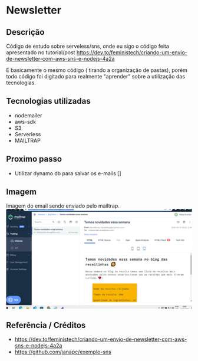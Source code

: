 # Newsletter
## Descrição
Código de estudo sobre serveless/sns, onde eu sigo o código feita apresentado no tutorial/post https://dev.to/feministech/criando-um-envio-de-newsletter-com-aws-sns-e-nodejs-4a2a

É basicamente o mesmo código ( tirando a organização de pastas), porém todo código foi digitado para realmente "aprender" sobre a utilização das tecnologias.

## Tecnologias utilizadas
- nodemailer
- aws-sdk
- S3
- Serverless
- MAILTRAP

## Proximo passo
- Utilizar dynamo db para salvar os e-mails []

## Imagem
Imagem do email sendo enviado pelo mailtrap.
 <img src="./screenshots/print.png" alt="Main 1">


## Referência / Créditos
- https://dev.to/feministech/criando-um-envio-de-newsletter-com-aws-sns-e-nodejs-4a2a
- https://github.com/janapc/exemplo-sns
